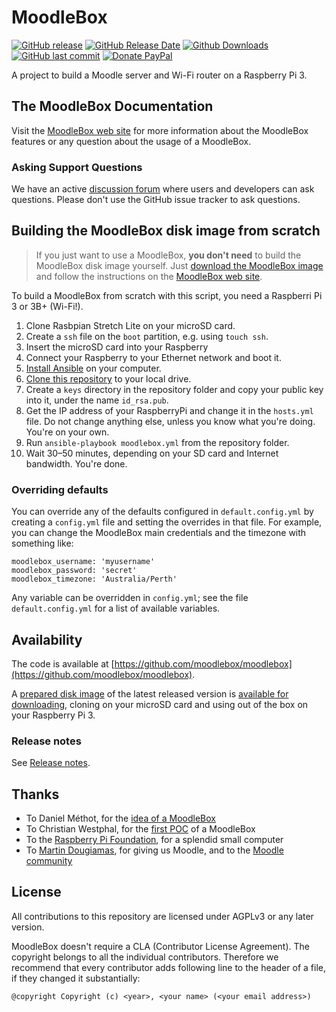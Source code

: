 # MoodleBox

[![GitHub release](https://img.shields.io/github/release/moodlebox/moodlebox.svg)](https://github.com/moodlebox/moodlebox/releases/latest)
[![GitHub Release Date](https://img.shields.io/github/release-date/moodlebox/moodlebox.svg)](https://github.com/moodlebox/moodlebox/releases/latest)
[![Github Downloads](https://img.shields.io/github/downloads/moodlebox/moodlebox/total.svg)](https://github.com/moodlebox/moodlebox/releases/latest)
[![GitHub last commit](https://img.shields.io/github/last-commit/moodlebox/moodlebox.svg)](https://github.com/moodlebox/moodlebox/commits/)
[![Donate PayPal](https://img.shields.io/badge/donate-PayPal-orange.svg)](https://www.paypal.me/moodlebox/25)

A project to build a Moodle server and Wi-Fi router on a Raspberry Pi 3.

## The MoodleBox Documentation

Visit the [MoodleBox web site](https://moodlebox.net) for more information about the MoodleBox features or any question about the usage of a MoodleBox.

### Asking Support Questions

We have an active [discussion forum](https://discuss.moodlebox.net/) where users and developers can ask questions. Please don't use the GitHub issue tracker to ask questions.

## Building the MoodleBox disk image from scratch

> If you just want to use a MoodleBox, __you don't need__ to build the MoodleBox disk image yourself. Just [download the MoodleBox image](https://moodlebox.net/download) and follow the instructions on the [MoodleBox web site](https://moodlebox.net).

To build a MoodleBox from scratch with this script, you need a Raspberri Pi 3 or 3B+ (Wi-Fi!).

1. Clone Rasbpian Stretch Lite on your microSD card.
1. Create a `ssh` file on the `boot` partition, e.g. using `touch ssh`.
1. Insert the microSD card into your Raspberry
1. Connect your Raspberry to your Ethernet network and boot it.
1. [Install Ansible](http://docs.ansible.com/intro_installation.html) on your computer.
1. [Clone this repository](https://github.com/moodlebox/moodlebox.git) to your local drive.
1. Create a `keys` directory in the repository folder and copy your public key into it, under the name `id_rsa.pub`.
1. Get the IP address of your RaspberryPi and change it in the `hosts.yml` file. Do not change anything else, unless you know what you're doing. You're on your own.
1. Run `ansible-playbook moodlebox.yml` from the repository folder.
1. Wait 30–50 minutes, depending on your SD card and Internet bandwidth. You're done.

### Overriding defaults

You can override any of the defaults configured in `default.config.yml` by creating a `config.yml` file and setting the overrides in that file. For example, you can change the MoodleBox main credentials and the timezone with something like:

    moodlebox_username: 'myusername'
    moodlebox_password: 'secret'
    moodlebox_timezone: 'Australia/Perth'

Any variable can be overridden in `config.yml`; see the file `default.config.yml` for a list of available variables.

## Availability

The code is available at [https://github.com/moodlebox/moodlebox](https://github.com/moodlebox/moodlebox).

A [prepared disk image](https://moodlebox.net/download) of the latest released version is [available for downloading](https://moodlebox.net/download), cloning on your microSD card and using out of the box on your Raspberry Pi 3.

### Release notes

See [Release notes](https://github.com/moodlebox/moodlebox/blob/master/CHANGELOG.md).

## Thanks

- To Daniel Méthot, for the [idea of a MoodleBox](https://moodle.org/mod/forum/discuss.php?d=278493)
- To Christian Westphal, for the [first POC](https://moodle.org/mod/forum/discuss.php?d=331170) of a MoodleBox
- To the [Raspberry Pi Foundation](https://www.raspberrypi.org/), for a splendid small computer
- To [Martin Dougiamas](https://en.wikipedia.org/wiki/Martin_Dougiamas), for giving us Moodle, and to the [Moodle community](https://moodle.org/)

## License

All contributions to this repository are licensed under AGPLv3 or any later version.

MoodleBox doesn't require a CLA (Contributor License Agreement). The copyright belongs to all the individual contributors. Therefore we recommend that every contributor adds following line to the header of a file, if they
changed it substantially:

```
@copyright Copyright (c) <year>, <your name> (<your email address>)
```
